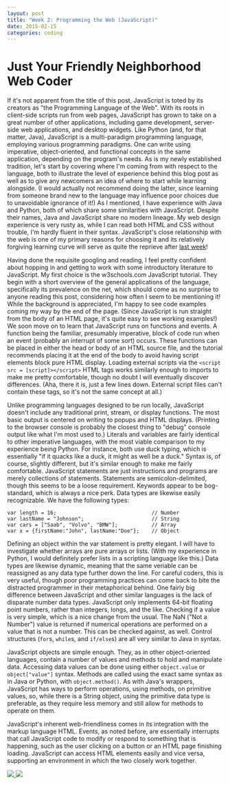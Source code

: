 ```yaml
---
layout: post
title: "Week 2: Programming the Web (JavaScript)"
date: 2015-02-15
categories: coding
---
```


Just Your Friendly Neighborhood Web Coder
=========================================

If it's not apparent from the title of this post, JavaScript is toted by its creators as "the Programming Language of the Web". With its roots in client-side scripts run from web pages, JavaScript has grown to take on a great number of other applications, including game development, server-side web applications, and desktop widgets.  Like Python (and, for that matter, Java), JavaScript is a multi-paradigm programming language, employing various programming paradigms. One can write using imperative, object-oriented, and functional concepts in the same application, depending on the program's needs. As is my newly established tradition, let's start by covering where I'm coming from with respect to the language, both to illustrate the level of experience behind this blog post as well as to give any newcomers an idea of where to start while learning alongside. (I would actually not recommend doing the latter, since learning from someone brand new to the language may influence poor choices due to unavoidable ignorance of it!) As I mentioned, I have experience with Java and Python, both of which share some similarities with JavaScript. Despite their names, Java and JavaScript share no modern lineage. My web design experience is very rusty as, while I can read both HTML and CSS without trouble, I'm hardly fluent in their syntax. JavaScript's close relationship with the web is one of my primary reasons for choosing it and its relatively forgiving learning curve will serve as quite the reprieve after [last week](http://scripten.github.io/coding/2015/02/08/week-1.html)!

Having done the requisite googling and reading, I feel pretty confident about hopping in and getting to work with some introductory literature to JavaScript. My first choice is the w3schools.com JavaScript tutorial. They begin with a short overview of the general applications of the language, specifically its prevalence on the net, which should come as no surprise to anyone reading this post, considering how often I seem to be mentioning it! While the background is appreciated, I'm happy to see code examples coming my way by the end of the page. (Since JavaScript is run straight from the body of an HTML page, it's quite easy to see working examples!) We soon move on to learn that JavaScript runs on functions and events. A function being the familiar, presumably imperative, block of code run when an event (probably an interrupt of some sort) occurs. These functions can be placed in either the head or body of an HTML source file, and the tutorial recommends placing it at the end of the body to avoid having script elements block pure HTML display. Loading external scripts via the `<script src = [script]></script>` HTML tags works similarly enough to imports to make me pretty comfortable, though no doubt I will eventually discover differences. (Aha, there it is, just a few lines down. External script files can't contain these tags, so it's not the same concept at all.)

Unlike programming languages designed to be run locally, JavaScript doesn't include any traditional print, stream, or display functions. The most basic output is centered on writing to popups and HTML displays. (Printing to the browser console is probably the closest thing to "debug" console output like what I'm most used to.) Literals and variables are fairly identical to other imperative languages, with the most viable comparison to my experience being Python. For instance, both use duck typing, which is essentially "if it quacks like a duck, it might as well be a duck." Syntax is, of course, slightly different, but it's similar enough to make me fairly comfortable. JavaScript statements are just instructions and programs are merely collections of statements. Statements are semicolon-delimited, though this seems to be a loose requirement. Keywords appear to be bog-standard, which is always a nice perk. Data types are likewise easily recognizable. We have the following types:

	var length = 16;                               // Number
	var lastName = "Johnson";                      // String
	var cars = ["Saab", "Volvo", "BMW"];           // Array
	var x = {firstName:"John", lastName:"Doe"};    // Object

Defining an object within the var statement is pretty elegant. I will have to investigate whether arrays are pure arrays or lists. (With my experience in Python, I would definitely prefer lists in a scripting language like this.) Data types are likewise dynamic, meaning that the same veriable can be reassigned as any data type further down the line. For careful coders, this is very useful, though poor programming practices can come back to bite the distracted programmer in their metaphorical behind. One fairly big difference between JavaScript and other similar languages is the lack of disparate number data types. JavaScript only implements 64-bit floating point numbers, rather than integers, longs, and the like. Checking if a value is very simple, which is a nice change from the usual. The NaN ("Not a Number") value is returned if numerical operations are performed on a value that is not a number. This can be checked against, as well. Control structures (`for`s, `while`s, and `if/else`s) are all very similar to Java in syntax.

JavaScript objects are simple enough. They, as in other object-oriented languages, contain a number of values and methods to hold and manipulate data. Accessing data values can be done using either `object.value` or `object["value"]` syntax. Methods are called using the exact same syntax as in Java or Python, with `object.method()`. As with Java's wrappers, JavaScript has ways to perform operations, using methods, on primitive values, so, while there is a String object, using the primitive data type is preferable, as they require less memory and still allow for methods to operate on them.

JavaScript's inherent web-friendliness comes in its integration with the markup language HTML. Events, as noted before, are essentially interrupts that call JavaScript code to modify or respond to something that is happening, such as the user clicking on a button or an HTML page finishing loading. JavaScript can access HTML elements easily and vice versa, supporting an environment in which the two closely work together.

<a href="{{ site.url }}/assets/w2-button.htm" onmouseOver="MouseOverRoutine('button1')" onmouseOut="MouseOutRoutine('button1')">
<Img Src="w2-button.png" name="button" >
<Img Src="w2-button1.png" name="button1" ></a>
